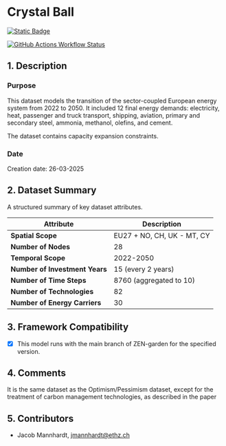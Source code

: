 # Crystal Ball 

[![Static Badge](https://img.shields.io/badge/ZEN--garden_version-v2.2.20-%23627313?labelColor=%23215CAF)](https://github.com/ZEN-universe/ZEN-garden) 

[![GitHub Actions Workflow Status](https://img.shields.io/github/actions/workflow/status/ZEN-universe/ZEN-models/data_structure_check.yml?branch=Crystal_Ball)](https://github.com/ZEN-universe/ZEN-models/actions)

## 1. Description

### Purpose
This dataset models the transition of the sector-coupled European energy system from 2022 to 2050.
It included 12 final energy demands: electricity, heat, passenger and truck transport, shipping, aviation, primary and secondary steel, ammonia, methanol, olefins, and cement.

The dataset contains capacity expansion constraints.

### Date
Creation date: 26-03-2025

## 2. Dataset Summary
A structured summary of key dataset attributes.

| Attribute                      | Description                |
|--------------------------------|----------------------------|
| **Spatial Scope**              | EU27 + NO, CH, UK - MT, CY |
| **Number of Nodes**            | 28                         |
| **Temporal Scope**             | 2022-2050                  |
| **Number of Investment Years** | 15 (every 2 years)         |
| **Number of Time Steps**       | 8760 (aggregated to 10)    |
| **Number of Technologies**     | 82                         |
| **Number of Energy Carriers**  | 30                         |

## 3. Framework Compatibility

- [x] This model runs with the main branch of ZEN-garden for the specified version.

## 4. Comments
It is the same dataset as the Optimism/Pessimism dataset, except for the treatment of carbon management technologies, as described in the paper

## 5. Contributors

- Jacob Mannhardt, jmannhardt@ethz.ch